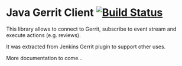 # Java Gerrit Client [![Build Status](https://buildhive.cloudbees.com/job/gluck/job/gerrit-client/badge/icon)](https://buildhive.cloudbees.com/job/gluck/job/gerrit-client/)

This library allows to connect to Gerrit, subscribe to event stream and execute actions (e.g. reviews).

It was extracted from Jenkins Gerrit plugin to support other uses.

More documentation to come...
